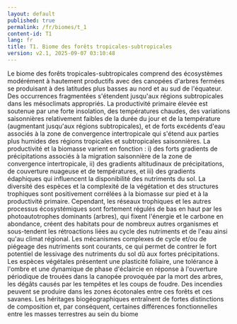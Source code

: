 ```yaml
---
layout: default
published: true
permalink: /fr/biomes/t_1
content-id: T1
lang: fr
title: T1. Biome des forêts tropicales-subtropicales
version: v2.1, 2025-09-07 03:10:48
---
```


Le biome des forêts tropicales-subtropicales comprend des écosystèmes
modérément à hautement productifs avec des canopées d\'arbres fermées se
produisant à des latitudes plus basses au nord et au sud de l\'équateur.
Des occurrences fragmentées s\'étendent jusqu\'aux régions subtropicales
dans les mésoclimats appropriés. La productivité primaire élevée est
soutenue par une forte insolation, des températures chaudes, des
variations saisonnières relativement faibles de la durée du jour et de
la température (augmentant jusqu\'aux régions subtropicales), et de
forts excédents d\'eau associés à la zone de convergence intertropicale
qui s\'étend aux parties plus humides des régions tropicales et
subtropicales saisonnières. La productivité et la biomasse varient en
fonction : i) des forts gradients de précipitations associés à la
migration saisonnière de la zone de convergence intertropicale, ii) des
gradients altitudinaux de précipitations, de couverture nuageuse et de
températures, et iii) des gradients édaphiques qui influencent la
disponibilité des nutriments du sol. La diversité des espèces et la
complexité de la végétation et des structures trophiques sont
positivement corrélées à la biomasse sur pied et à la productivité
primaire. Cependant, les réseaux trophiques et les autres processus
écosystémiques sont fortement régulés de bas en haut par les
photoautotrophes dominants (arbres), qui fixent l\'énergie et le carbone
en abondance, créent des habitats pour de nombreux autres organismes et
sous-tendent les rétroactions liées au cycle des nutriments et de l\'eau
ainsi qu\'au climat régional. Les mécanismes complexes de cycle et/ou de
piégeage des nutriments sont courants, ce qui permet de contrer le fort
potentiel de lessivage des nutriments du sol dû aux fortes
précipitations. Les espèces végétales présentent une plasticité
foliaire, une tolérance à l\'ombre et une dynamique de phase
d\'éclaircie en réponse à l\'ouverture périodique de trouées dans la
canopée provoquée par la mort des arbres, les dégâts causés par les
tempêtes et les coups de foudre. Des incendies peuvent se produire dans
les zones écotonales entre ces forêts et ces savanes. Les héritages
biogéographiques entraînent de fortes distinctions de composition et,
par conséquent, certaines différences fonctionnelles entre les masses
terrestres au sein du biome
